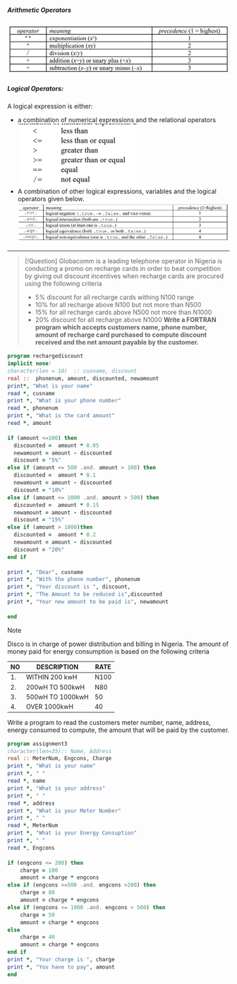 ##### Arithmetic Operators

![](CPS%20201/Pasted%20image%2020221205105010.png)

##### Logical Operators:
A logical expression is either:
- a combination of numerical expressions and the relational operators
![](CPS%20201/Pasted%20image%2020221205105044.png)
- A combination of other logical expressions, variables and the logical operators given below.
![](CPS%20201/Pasted%20image%2020221205105206.png)

---
> [!Question]
Globacomm is a leading telephone operator in Nigeria is conducting a promo
on recharge cards in order to beat competition by giving out discount incentives when recharge cards are procured using the following criteria
> - 5% discount for all recharge cards withing N100 range
> - 10% for all recharge above N100 but not more than N500
> - 15% for all recharge cards above N500 not more than N1000
> - 20% discount for all recharge above N1000
> **Write a FORTRAN program which accepts customers name, phone number, amount of recharge card purchased to compute discount received and the net amount payable by the customer.** 
> 

```fortran
program rechargediscount
implicit none!
character(len = 10)  :: cusname, discount
real ::  phonenum, amount, discounted, newamount
print*, "What is your name"
read *, cusname
print *, "What is your phone number"
read *, phonenum
print *, "What is the card amount"
read *, amount

if (amount <=100) then
  discounted =  amount * 0.05
  newamount = amount - discounted
  discount = "5%"
else if (amount <= 500 .and. amount > 100) then
  discounted =  amount * 0.1
  newamount = amount - discounted
  discount = "10%"
else if (amount <= 1000 .and. amount > 500) then
  discounted =  amount * 0.15
  newamount = amount - discounted
  discount = "15%"
else if (amount > 1000)then
  discounted =  amount * 0.2
  newamount = amount - discounted
  discount = "20%"
end if

print *, "Dear", cusname
print *, "With the phone number", phonenum
print *, "Your discount is ", discount,
print *, "The Amount to be reduced is",discounted
print *, "Your new amount to be paid is", newamount  

end
```

>[!Note]
>Disco is in charge of power distribution and billing in Nigeria. The amount of money paid for energy consumption is based on the following criteria
>
NO|DESCRIPTION|RATE
---|---|---
1.|WITHIN 200 kwH|N100
2.|200wH TO 500kwH|N80
3.|500wH TO 1000kwH|50
4.|OVER 1000kwH|40
Write a program to read the customers meter number, name, address, energy consumed to compute, the amount that will be paid by the customer. 

```fortran
program assignment3
character(len=35):: Name, Address
real :: MeterNum, Engcons, Charge
print *, "What is your name"
print *, " "
read *, name
print *, "What is your address"
print *, " "
read *, address
print *, "What is your Meter Number"
print *, " "
read *, MeterNum
print *, "What is your Energy Consuption"
print *, " "
read *, Engcons

if (engcons <= 200) then
	charge = 100
	amount = charge * engcons
else if (engcons <=500 .and. engcons >200) then
	charge = 80
	amount = charge * engcons
else if (engcons <= 1000 .and. engcons > 500) then
	charge = 50
	amount = charge * engcons
else
	charge = 40
	amount = charge * engcons
end if
print *, "Your charge is ", charge
print *, "You have to pay", amount
end
```



